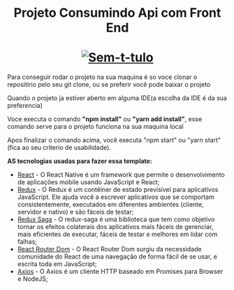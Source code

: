 
<h1 align="center"> Projeto Consumindo Api com Front End

</br>
</br>
<a href="https://ibb.co/CnWhbTC">
 <img src="https://i.ibb.co/THrm4Fj/Sem-t-tulo.png" alt="Sem-t-tulo" border="0" /></a>
 </h1>
<p> Para conseguir rodar o projeto na sua maquina é so voce clonar o repositirio pelo seu git clone, ou se preferir você pode baixar o projeto</p>
<p> Quando o projeto ja estiver aberto em alguma IDE(a escolha da IDE é da sua preferencia)</p>
<p> Voce executa o comando <strong>"npm install"</strong> ou <strong>"yarn add install"</strong>, esse comando serve para o projeto funciona na sua maquina local</p>
<p> Apos finalizar o comando acima, você executa "npm start" ou "yarn start" (fica ao seu criterio de usabilidade).
 
 <strong> AS tecnologias usadas para fazer essa template: </strong>
  
- [React](https://pt-br.reactjs.org/) - O React Native é um framework que permite o desenvolvimento de aplicações mobile usando JavaScript e React;
- [Redux](https://redux.js.org/) - O Redux é um contêiner de estado previsível para aplicativos JavaScript. Ele ajuda você a escrever aplicativos que se comportam consistentemente, executados em diferentes ambientes (cliente, servidor e nativo) e são fáceis de testar;
- [Redux Saga](https://redux-saga.js.org/) - O redux-saga é uma biblioteca que tem como objetivo tornar os efeitos colaterais dos aplicativos mais fáceis de gerenciar, mais eficientes de executar, fáceis de testar e melhores em lidar com falhas;
- [React Router Dom](https://reactrouter.com/web) - O React Router Dom surgiu da necessidade comunidade do React de uma navegação de forma fácil de se usar, e escrita toda em JavaScript;
- [Axios](https://github.com/axios/axios) - O Axios é um cliente HTTP baseado em Promises para Browser e NodeJS;
